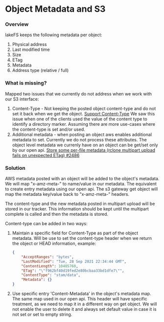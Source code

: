 # Object Metadata and S3

### Overview

lakeFS keeps the following metadata per object:

1. Physical address
1. Last modified time
1. Size
1. ETag
1. Metadata
1. Address type (relative / full)

### What is missing?

Mapped two issues that we currently do not address when we work with our S3 interface:

1. Content-Type - Not keeping the posted object content-type and do not set it back when we get the object.
  [Support Content-Type](https://github.com/treeverse/lakeFS/issues/2296)
  We saw this issue when one of the clients used the value of the content type to identify a directory marker.
  Assuming there are more use-cases where the content-type is set and/or used.
1. Additional metadata - when posting an object aws enables additional metadata to set. Currently we do not process these attributes. The object level metadata we currenly have on an object can be get/set only by our open api.
  [Store some per-file metadata (rclone multipart upload fails on unexpected ETag) #2486](https://github.com/treeverse/lakeFS/issues/2486)


### Solution

AWS metadata posted with an object will be added to the object's metadata. We will map "x-amz-meta-<name>" to name/value in our metadata. The equivalent to create entry metadata using our open api.
The s3 gateway get object will map the metadata key/value back to "x-amz-meta-<name>" headers.

The content-type and the new metadata posted in multipart upload will be stored in our tracker. This information should be kept until the multipart complete is called and then the metadata is stored.

Content-type can be added in two ways:

1. Maintain a specific field for Content-Type as part of the object metadata. Will be use to set the content-type header when we return the object or HEAD information, example:

   ```json
   {
       "AcceptRanges": "bytes",
       "LastModified": "Tue, 28 Sep 2021 22:34:44 GMT",
       "ContentLength": 10485760,
       "ETag": "\"f962bf40d19fed2e80bcbaa33bd1dfe7\"",
       "ContentType": "stam/data",
       "Metadata": {}
   }
   ```

1. Use specific entry 'Content-Metadata' in the object's metadata map. The same map used in our open api. This header will have specific treatment, as we need to map it in a different way on get object. We will not enable the user to delete it and always set default value in case it is not set or set to empty string.


